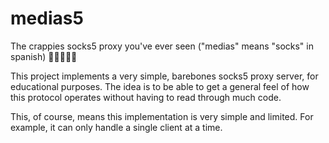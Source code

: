 # medias5

The crappies socks5 proxy you've ever seen ("medias" means "socks" in spanish) 🧦🧦🧦🧦🧦

This project implements a very simple, barebones socks5 proxy server, for educational purposes. The idea is to be able to get a general feel of how this protocol operates without having to read through much code.

This, of course, means this implementation is very simple and limited. For example, it can only handle a single client at a time.